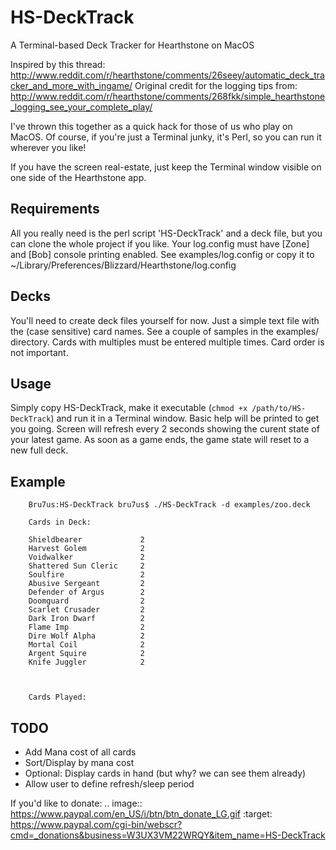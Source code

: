 HS-DeckTrack
============

A Terminal-based Deck Tracker for Hearthstone on MacOS

Inspired by this thread: http://www.reddit.com/r/hearthstone/comments/26seey/automatic_deck_tracker_and_more_with_ingame/
Original credit for the logging tips from: http://www.reddit.com/r/hearthstone/comments/268fkk/simple_hearthstone_logging_see_your_complete_play/

I've thrown this together as a quick hack for those of us who play on MacOS.
Of course, if you're just a Terminal junky, it's Perl, so you can run it wherever you like!

If you have the screen real-estate, just keep the Terminal window visible on one side of the Hearthstone app.

Requirements
------------
All you really need is the perl script 'HS-DeckTrack' and a deck file, but you can clone the whole project if you like.
Your log.config must have [Zone] and [Bob] console printing enabled. See examples/log.config or copy it to ~/Library/Preferences/Blizzard/Hearthstone/log.config

Decks
-----
You'll need to create deck files yourself for now. Just a simple text file with the (case sensitive) card names.
See a couple of samples in the examples/ directory. Cards with multiples must be entered multiple times.
Card order is not important.

Usage
-----
Simply copy HS-DeckTrack, make it executable (`chmod +x /path/to/HS-DeckTrack`) and run it in a Terminal window. Basic help will be printed to get you going.
Screen will refresh every 2 seconds showing the curent state of your latest game.
As soon as a game ends, the game state will reset to a new full deck.

Example
-------
```
    Bru7us:HS-DeckTrack bru7us$ ./HS-DeckTrack -d examples/zoo.deck 
    
    Cards in Deck:
    
    Shieldbearer             2  
    Harvest Golem            2  
    Voidwalker               2  
    Shattered Sun Cleric     2  
    Soulfire                 2  
    Abusive Sergeant         2  
    Defender of Argus        2  
    Doomguard                2  
    Scarlet Crusader         2  
    Dark Iron Dwarf          2  
    Flame Imp                2  
    Dire Wolf Alpha          2  
    Mortal Coil              2  
    Argent Squire            2  
    Knife Juggler            2  
    
    
    
    Cards Played:
```

TODO
----
* Add Mana cost of all cards
* Sort/Display by mana cost
* Optional: Display cards in hand (but why? we can see them already)
* Allow user to define refresh/sleep period


If you'd like to donate:
  .. image:: https://www.paypal.com/en_US/i/btn/btn_donate_LG.gif
    :target: https://www.paypal.com/cgi-bin/webscr?cmd=_donations&business=W3UX3VM22WRQY&item_name=HS-DeckTrack
